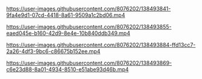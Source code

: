 https://user-images.githubusercontent.com/8076202/138493841-9fa4e9d1-07cd-4418-8a61-9509a1c2bd06.mp4

https://user-images.githubusercontent.com/8076202/138493855-eaed045e-b160-42d9-8e4e-10b840ddb349.mp4

https://user-images.githubusercontent.com/8076202/138493884-ffd13cc7-2a26-4df3-9bc6-c86675b152ee.mp4

https://user-images.githubusercontent.com/8076202/138493869-c6e23d88-8a01-4934-8510-e51abe93d46b.mp4